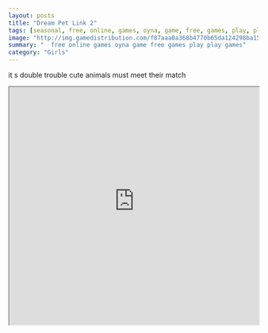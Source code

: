 ```yaml
---
layout: posts
title: "Dream Pet Link 2"
tags: [seasonal, free, online, games, oyna, game, free, games, play, play, games]
image: "http://img.gamedistribution.com/f87aaa0a368b4770b65da124298ba153.jpg"
summary: "  free online games oyna game free games play play games"
category: "Girls"
---
```


it s double trouble cute animals must meet their match

<iframe width="100%" height="480px;" src="http://flash.gamedistribution.com?game=f87aaa0a368b4770b65da124298ba153"></iframe>